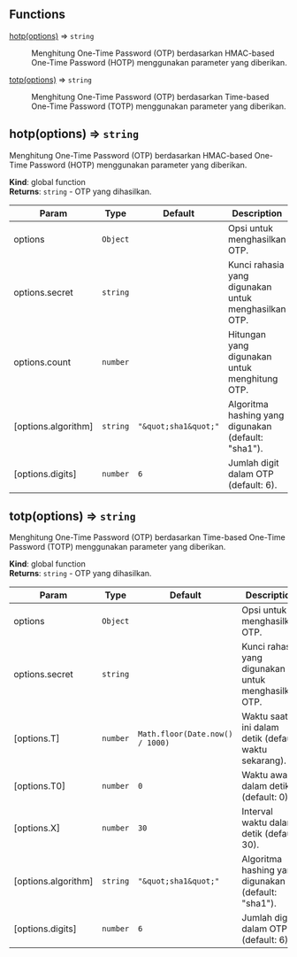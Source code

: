 ## Functions

<dl>
<dt><a href="#hotp">hotp(options)</a> ⇒ <code>string</code></dt>
<dd><p>Menghitung One-Time Password (OTP) berdasarkan HMAC-based One-Time Password (HOTP)
menggunakan parameter yang diberikan.</p>
</dd>
<dt><a href="#totp">totp(options)</a> ⇒ <code>string</code></dt>
<dd><p>Menghitung One-Time Password (OTP) berdasarkan Time-based One-Time Password (TOTP)
menggunakan parameter yang diberikan.</p>
</dd>
</dl>

<a name="hotp"></a>

## hotp(options) ⇒ <code>string</code>

Menghitung One-Time Password (OTP) berdasarkan HMAC-based One-Time Password (HOTP)
menggunakan parameter yang diberikan.

**Kind**: global function  
**Returns**: <code>string</code> - OTP yang dihasilkan.

| Param               | Type                | Default                                     | Description                                          |
| ------------------- | ------------------- | ------------------------------------------- | ---------------------------------------------------- |
| options             | <code>Object</code> |                                             | Opsi untuk menghasilkan OTP.                         |
| options.secret      | <code>string</code> |                                             | Kunci rahasia yang digunakan untuk menghasilkan OTP. |
| options.count       | <code>number</code> |                                             | Hitungan yang digunakan untuk menghitung OTP.        |
| [options.algorithm] | <code>string</code> | <code>&quot;\&quot;sha1\&quot;&quot;</code> | Algoritma hashing yang digunakan (default: "sha1").  |
| [options.digits]    | <code>number</code> | <code>6</code>                              | Jumlah digit dalam OTP (default: 6).                 |

<a name="totp"></a>

## totp(options) ⇒ <code>string</code>

Menghitung One-Time Password (OTP) berdasarkan Time-based One-Time Password (TOTP)
menggunakan parameter yang diberikan.

**Kind**: global function  
**Returns**: <code>string</code> - OTP yang dihasilkan.

| Param               | Type                | Default                                     | Description                                           |
| ------------------- | ------------------- | ------------------------------------------- | ----------------------------------------------------- |
| options             | <code>Object</code> |                                             | Opsi untuk menghasilkan OTP.                          |
| options.secret      | <code>string</code> |                                             | Kunci rahasia yang digunakan untuk menghasilkan OTP.  |
| [options.T]         | <code>number</code> | <code>Math.floor(Date.now() / 1000)</code>  | Waktu saat ini dalam detik (default: waktu sekarang). |
| [options.T0]        | <code>number</code> | <code>0</code>                              | Waktu awal dalam detik (default: 0).                  |
| [options.X]         | <code>number</code> | <code>30</code>                             | Interval waktu dalam detik (default: 30).             |
| [options.algorithm] | <code>string</code> | <code>&quot;\&quot;sha1\&quot;&quot;</code> | Algoritma hashing yang digunakan (default: "sha1").   |
| [options.digits]    | <code>number</code> | <code>6</code>                              | Jumlah digit dalam OTP (default: 6).                  |
